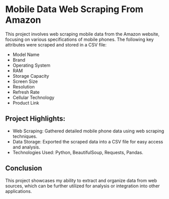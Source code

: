 
# Mobile Data Web Scraping From Amazon

This project involves web scraping mobile data from the Amazon website, focusing on various specifications of mobile phones. The following key attributes were scraped and stored in a CSV file:

- Model Name
- Brand
- Operating System
- RAM
- Storage Capacity
- Screen Size
- Resolution
- Refresh Rate
- Cellular Technology
- Product Link

## Project Highlights:
- Web Scraping: Gathered detailed mobile phone data using web scraping techniques.
- Data Storage: Exported the scraped data into a CSV file for easy access and analysis.
- Technologies Used: Python, BeautifulSoup, Requests, Pandas.

## Conclusion 

This project showcases my ability to extract and organize data from web sources, which can be further utilized for analysis or integration into other applications.






